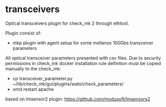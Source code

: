 # transceivers

Optical transceivers plugin for check_mk 2 through ethtool.

Plugin consist of:
  * mkp plugin with agent setup for some mellanox 100Gbs transceiver parameters

All optical transceiver parameters presented with csv files.
Due to security permissions in check_mk docker installation rule definition must be copied manually
to the check_mk:
  * cp transceiver_parameter.py ~/lib/check_mk/gui/plugins/wato/check_parameters/
  * omd restart apache

based on lmsensor2 plugin:  https://github.com/modusoft/lmsensors2
